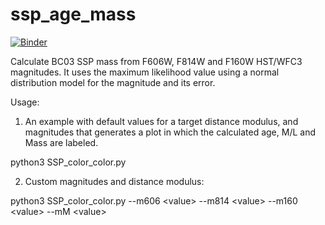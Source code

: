 # ssp_age_mass
[![Binder](https://mybinder.org/badge.svg)](https://mybinder.org/v2/gh/iskreng/ssp_age_mass/master?filepath=SSP_color_color.ipynb)

Calculate BC03 SSP mass from F606W, F814W and F160W HST/WFC3 magnitudes. It uses the maximum likelihood value using a normal distribution model for the magnitude and its error.

Usage:
1. An example with default values for a target distance modulus, and magnitudes that generates a plot in which the calculated age, M/L and Mass are labeled.

python3 SSP_color_color.py 

2. Custom magnitudes and distance modulus:

python3 SSP_color_color.py --m606 \<value\> --m814 \<value\> --m160 \<value\> --mM \<value\>
